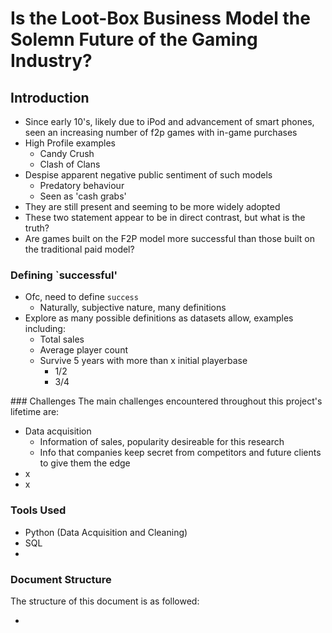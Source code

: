 # Is the Loot-Box Business Model the Solemn Future of the Gaming Industry?

## Introduction 
- Since early 10's, likely due to iPod and advancement of smart phones, seen an increasing number of f2p games with in-game purchases
- High Profile examples 
    - Candy Crush 
    - Clash of Clans
- Despise apparent negative public sentiment of such models
    - Predatory behaviour
    - Seen as 'cash grabs'
- They are still present and seeming to be more widely adopted
- These two statement appear to be in direct contrast, but what is the truth?
- Are games built on the F2P model more successful than those built on the traditional paid model?

### Defining `successful'
- Ofc, need to define `success`
    - Naturally, subjective nature, many definitions 
- Explore as many possible definitions as datasets allow, examples including:
    - Total sales 
    - Average player count
    - Survive 5 years with more than x initial playerbase
        - 1/2
        - 3/4

### Challenges 
The main challenges encountered throughout this project's lifetime are:
- Data acquisition
    - Information of sales, popularity desireable for this research 
    - Info that companies keep secret from competitors and future clients to give them the edge
- x
- x

### Tools Used 
- Python (Data Acquisition and Cleaning)
- SQL 
- 

### Document Structure 
The structure of this document is as followed:
- <title>:<summary>

## Data Acquisition 

### Data Landscape
- First step is acquiring data on games in an automated manner and relevant details where possible 
- Naturally consider following domains:
    - PC (Steam)
    - Console (Sony, Nintendo, Xbox)
    - Mobile (Android, iOS)

- Primary focus is Steam, due to the level of granularity and historical data available from steamcharts, a user-managed site, providing data such as ... over a long duration

- Sony considered
    - Ability to sort by downloads and current popularity 
    - Less granular details 
    - Inclusion depend on findings from primary dataset

- Remaining platforms do not provide a means of obtaining the data needed, as they are likely kept as 'business secrets'

- Working with very limited, and biased dataset, as different platforms are known to have differnt habbits and cultures
    - Successful game genres 
    - Likelihood to pay for game or pay full price for games

### Approach 
- Python primary tool used for data acquisition 
- Scraping:
    - https://steamcharts.com/top
        Simple due to predictable URL and HTML pages; foregoing need of automtion tools and conditional checks
    - https://store.steampowered.com/
        Not the case for steam, discussed more in challenges section
    
- Steam charts used to get information on player count; take as indication of popularity for this project 
- Official steam site is used to pricing information 
- Due to unpredictable nature of steam URL's, to automate this process, use `Selenium` package to automate web browsers 
    - Interact with search box so we can search for game as if normal user 

- Diagram of steps
- Link to source code 

#### Challenge 
- Unexpected surprise is some games requireing extra screen for age restricted games 
- Game pages inconsistent, needing to be handled
    - Discounts 
    - Unique drop-down menus (GTA V)
    - Changed the way identified datafields








========


## Visualisations 
- How many paid games include DLC
    - Maybe further break down the DLC
- Are certain models more successful on different platforms
- For those paid games in the top 10, is 'loyalty' a factor?
    - I.e., are only old paid games in the top 10?
- Average amount spent in game 
- Are top 100 currently played games biased towards multiplayer games with inherent replay value?

## Quesrtions
- Were any of the decreases in player count to do with DLC/lootboxes
